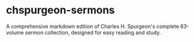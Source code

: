 # chspurgeon-sermons
A comprehensive markdown edition of Charles H. Spurgeon's complete 63-volume sermon collection, designed for easy reading and study.

